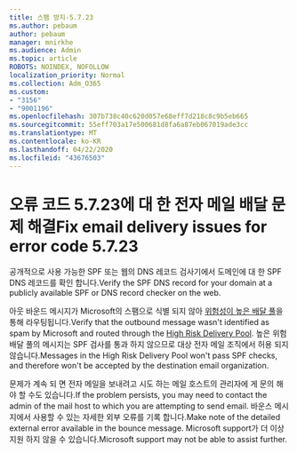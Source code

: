 ```yaml
---
title: 스팸 방지-5.7.23
ms.author: pebaum
author: pebaum
manager: mnirkhe
ms.audience: Admin
ms.topic: article
ROBOTS: NOINDEX, NOFOLLOW
localization_priority: Normal
ms.collection: Adm_O365
ms.custom:
- "3156"
- "9001196"
ms.openlocfilehash: 307b738c40c620d057e68eff7d218c8c9b5eb665
ms.sourcegitcommit: 55eff703a17e500681d8fa6a87eb067019ade3cc
ms.translationtype: MT
ms.contentlocale: ko-KR
ms.lasthandoff: 04/22/2020
ms.locfileid: "43676503"
---
```

# <a name="fix-email-delivery-issues-for-error-code-5723"></a><span data-ttu-id="e7595-102">오류 코드 5.7.23에 대 한 전자 메일 배달 문제 해결</span><span class="sxs-lookup"><span data-stu-id="e7595-102">Fix email delivery issues for error code 5.7.23</span></span>

<span data-ttu-id="e7595-103">공개적으로 사용 가능한 SPF 또는 웹의 DNS 레코드 검사기에서 도메인에 대 한 SPF DNS 레코드를 확인 합니다.</span><span class="sxs-lookup"><span data-stu-id="e7595-103">Verify the SPF DNS record for your domain at a publicly available SPF or DNS record checker on the web.</span></span>

<span data-ttu-id="e7595-104">아웃 바운드 메시지가 Microsoft의 스팸으로 식별 되지 않아 [위험성이 높은 배달 풀](https://docs.microsoft.com/office365/SecurityCompliance/high-risk-delivery-pool-for-outbound-messages)을 통해 라우팅됩니다.</span><span class="sxs-lookup"><span data-stu-id="e7595-104">Verify that the outbound message wasn't identified as spam by Microsoft and routed through the [High Risk Delivery Pool](https://docs.microsoft.com/office365/SecurityCompliance/high-risk-delivery-pool-for-outbound-messages).</span></span> <span data-ttu-id="e7595-105">높은 위험 배달 풀의 메시지는 SPF 검사를 통과 하지 않으므로 대상 전자 메일 조직에서 허용 되지 않습니다.</span><span class="sxs-lookup"><span data-stu-id="e7595-105">Messages in the High Risk Delivery Pool won't pass SPF checks, and therefore won't be accepted by the destination email organization.</span></span>

<span data-ttu-id="e7595-106">문제가 계속 되 면 전자 메일을 보내려고 시도 하는 메일 호스트의 관리자에 게 문의 해야 할 수도 있습니다.</span><span class="sxs-lookup"><span data-stu-id="e7595-106">If the problem persists, you may need to contact the admin of the mail host to which you are attempting to send email.</span></span> <span data-ttu-id="e7595-107">바운스 메시지에서 사용할 수 있는 자세한 외부 오류를 기록 합니다.</span><span class="sxs-lookup"><span data-stu-id="e7595-107">Make note of the detailed external error available in the bounce message.</span></span> <span data-ttu-id="e7595-108">Microsoft support가 더 이상 지원 하지 않을 수 있습니다.</span><span class="sxs-lookup"><span data-stu-id="e7595-108">Microsoft support may not be able to assist further.</span></span>
